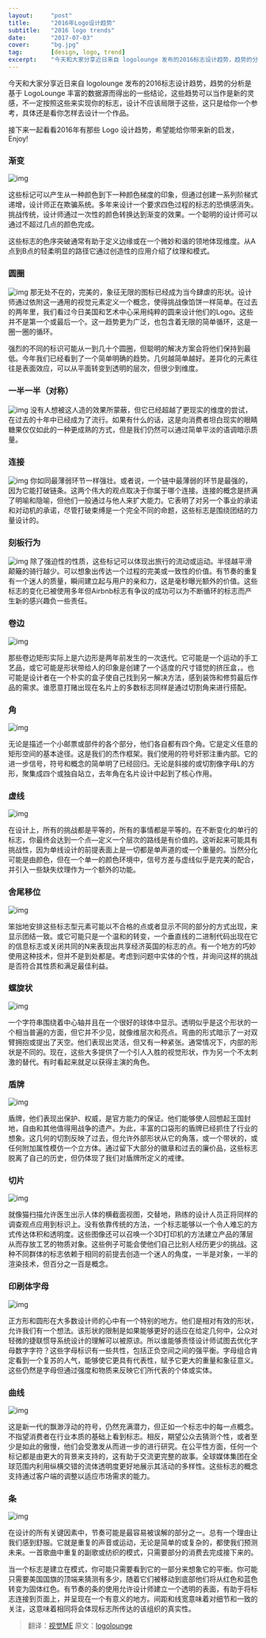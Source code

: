 ```yaml
---
layout:     "post"
title:      "2016年Logo设计趋势"
subtitle:   "2016 logo trends"
date:       "2017-07-03"
cover:      "bg.jpg"
tag:        [design, logo, trend]
excerpt:    "今天和大家分享近日来自 logolounge 发布的2016标志设计趋势，趋势的分析是基于 LogoLounge 丰富的数据源而得出的一些结论..."
---
```


今天和大家分享近日来自 logolounge 发布的2016标志设计趋势，趋势的分析是基于 LogoLounge 丰富的数据源而得出的一些结论，这些趋势可以当作是新的灵感，不一定按照这些来实现你的标志，设计不应该局限于这些，这只是给你一个参考，具体还是看你怎样去设计一个作品。

接下来一起看看2016年有那些 Logo 设计趋势，希望能给你带来新的启发，Enjoy!

### 渐变
![img](/assets/images/post/2017-07-03/1.png)

这些标记可以产生从一种颜色到下一种颜色梯度的印象，但通过创建一系列阶梯式递增，设计师正在欺骗系统。多年来设计一个要求四色过程的标志的恐惧感消失。挑战传统，设计师通过一次性的颜色转换达到渐变的效果。一个聪明的设计师可以通过不超过几点的颜色完成。

这些标志的色序突破通常有助于定义边缘或在一个微妙和谐的领地体现维度。从A点到B点的轻柔明显的路径它通过创造性的应用介绍了纹理和模式。

### 圆圈
![img](/assets/images/post/2017-07-03/2.png)
那无处不在的，完美的，象征无限的图标已经成为当今肆虐的形状。设计师通过依附这一通用的视觉元素定义一个概念，使得挑战像馅饼一样简单。在过去的两年里，我们看过今日美国和艺术中心采用纯粹的圆来设计他们的Logo。这些并不是第一个或最后一个。这一趋势更为广泛，也包含着无限的简单循环，这是一圈一圈的循环。

强烈的不同的标识可能从一到几十个圆圈，但聪明的解决方案会将他们保持到最低。今年我们已经看到了一个简单明确的趋势。几何越简单越好。差异化的元素往往是表面效应，可以从平面转变到透明的层次，但很少到维度。

### 一半一半（对称）
![img](/assets/images/post/2017-07-03/3.png)
没有人想被这人造的效果所蒙蔽，但它已经超越了更现实的维度的尝试，在过去的十年中已经成为了流行。如果有什么的话，这是向消费者坦白现实的眼睛糖果仅仅如此的一种更成熟的方式，但是我们仍然可以通过简单平淡的语调暗示质量。

### 连接
![img](/assets/images/post/2017-07-03/2.png)
你如同最薄弱环节一样强壮。或者说，一个链中最薄弱的环节是最强的，因为它能打破链条。这两个伟大的观点取决于你属于哪个连接。连接的概念是挤满了明喻和隐喻，但他们一般通过与他人来扩大能力。它表明了对另一个事业的承诺和对动机的承诺，尽管打破束缚是一个完全不同的命题，这些标志是围绕团结的力量设计的。

### 刻板行为
![img](/assets/images/post/2017-07-03/3.png)
除了强迫性的性质，这些标记可以体现出旅行的流动或运动。半径越平滑颠簸的骑行越少。可以想象出传达一个过程的完美或一致性的价值。有节奏的重复有一个迷人的质量，瞬间建立起与用户的亲和力，这是毫秒曝光额外的价值。这些标志的变化已被使用多年但Airbnb标志有争议的成功可以为不断循环的标志而产生新的感兴趣负一些责任。

### 卷边
![img](/assets/images/post/2017-07-03/4.png)

那些卷边矩形实际上是六边形是两年前发生的一次迭代。它可能是一个运动的手工艺品，或它可能是形状带给人的印象是创建了一个适度的尺寸错觉的挤压盒，。也可能是设计者在一个朴实的盒子使自己找到另一解决方法，感到装饰和修剪最后作品的需求。谁愿意打赌出现在名片上的多数标志同样是通过切割角来进行搭配。

### 角
![img](/assets/images/post/2017-07-03/5.png)

无论是描述一个小邮票或部件的各个部分，他们各自都有四个角。它是定义任意的矩形空间的基本途径。这是我们的杰作框架。我们使用的符号奸邪注重内部。它的进一步信号，符号和概念的简单明了已经回归。无论是斜接的或切割像字母L的方形，聚集成四个或独自站立，去年角在名片设计中起到了核心作用。

### 虚线
![img](/assets/images/post/2017-07-03/6.png)

在设计上，所有的挑战都是平等的，所有的事情都是平等的。在不断变化的单行的标志，你最终会达到一个点—定义一个层次的路线是有价值的。这听起来可能具有挑战性，因为单线设计的前提表面上是一切都是单声道的或一个重量的。当然分化可能是由颜色，但在一个单一的颜色环境中，信号方差与虚线似乎是完美的配合，并引入一些缺失纹理作为一个额外的功能。

### 舍尾移位
![img](/assets/images/post/2017-07-03/7.png)

笨拙地安排这些标志型元素可能以不合格的点或者显示不同的部分的方式出现，来显示团结一致。或它可能只是一个温和的转变，一个垂直线的二进制代码出现在它的信息标志或关闭共同的N来表现出共享经济英国的标志的点。有一个地方的巧妙使用这种技术，但并不是到处都是。考虑到问题中实体的个性，并询问这样的挑战是否符合其性质和满足最佳利益。

### 螺旋状
![img](/assets/images/post/2017-07-03/8.png)

一个字符串围绕着中心轴并且在一个很好的球体中显示。透明似乎是这个形状的一个相当普遍的方面，但它并不少见，就像维层次和亮点。弯曲的形式暗示了一对双臂拥抱或提出了天空。他们表现出灵活，但又有一种紧张。通常情况下，内部的形状是不同的。现在，这些大多提供了一个引人入胜的视觉形状，作为另一个不太刺激的替代。有时看起来就足以获得主演的角色。

### 盾牌
![img](/assets/images/post/2017-07-03/9.png)

盾牌，他们表现出保护、权威，是官方能力的保证。他们能够使人回想起王国封地，自由和其他值得用战争的遗产。为此，丰富的口袋形的盾牌已经抓住了行业的想象。这几何的切割反映了过去，但允许外部形状从它的角落，或一个带状的，或任何附加属性模仿一个立方体。通过留下大部分的徽章和过去的廉价品，这些标志脱离了自己的历史，但仍体现了我们对盾牌所定义的戒律。

### 切片
![img](/assets/images/post/2017-07-03/10.png)

就像猫扫描允许医生出示人体的横截面视图，交替地，熟练的设计人员正将同样的调查观点应用到标识上。没有依靠传统的方法，一个标志能够以一个令人难忘的方式传达体积和透明度。这些图像还可以召唤一个3D打印机的方法建立产品的薄层从而存放工艺的物质对象。这些例子可能会使他们自己比别人经历更少的挑战。这种不同群体的标志依赖于相同的前提去创造一个迷人的角度，一半是对象，一半的渲染技术，但百分之一百是概念。

### 印刷体字母
![img](/assets/images/post/2017-07-03/11.png)

正方形和圆形在大多数设计师的心中有一个特别的地方。他们是相对有效的形状，允许我们有一个想法。该形状的限制是如果能够更好的适应在给定几何中，公众对轻微的捷联惯导系统设计的理解可以被原谅。所以谁能够责怪设计师试图去优化字母数字字符？这些字母标识有一些共性，包括正负空间之间的强平衡。字母组合肯定看到一个复苏的人气，能够使它更具有代表性，赋予它更大的重量和象征意义。这些仍然是字母但通过强度和物质来反映它们所代表的个体或实体。

### 曲线
![img](/assets/images/post/2017-07-03/12.png)

这是新一代的飘渺浮动的符号，仍然充满潜力，但正如一个标志中的每一点概念。不指望消费者在行业本质的基础上看到标志。相反，期望公众去猜测个性，或者至少是如此的傲慢，他们会受激发从而进一步的进行研究。在公平性方面，任何一个标记都是由更大的背景来支持的，这有助于交流更完整的故事。全球媒体集团在全球范围内利用纵横交错的流体透明度更好地展示其活动的多样性。这些标志的概念支持通过客户端的调整以适应市场需求的能力。

### 条
![img](/assets/images/post/2017-07-03/13.png)

在设计的所有关键因素中，节奏可能是最容易被误解的部分之一。总有一个理由让我们感到舒服。它就是重复的声音或运动，无论是简单的或复杂的，都使我们预测未来。一首歌曲中重复的副歌或纺织的模式，只需要部分的消费去完成接下来的。

当一个标志是建立在模式，你可能只需要看到它的一部分来想象它的平衡。你可能只需要美国国旗的顶端来猜测有多少，随着它们被移动到底部他们将从红色和蓝色转变为固体红色。有节奏的条的使用允许设计师建立一个透明的表面，有助于将标志连接到页面上，并呈现在一个有意义的地方。间距和线宽意味着对细节和一致的关注，这意味着相同将会体现标志所传达的该组织的真实性。

> 翻译：[视觉ME](http://mp.weixin.qq.com/s?__biz=MjM5MzE0OTYwMA==&amp;mid=2649741346&amp;idx=1&amp;sn=491cf656872555cf6aeaf1009faf8710&amp;scene=23&amp;srcid=0523EvYpjao3vsWHJ6RQefQk#rd)
原文：[logolounge](https://www.logolounge.com/articles/2016-logo-trends)
